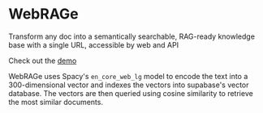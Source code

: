 # WebRAGe

Transform any doc into a semantically searchable, RAG-ready knowledge base with a single URL, accessible by web and API

Check out the [demo](https://ragapi.streamlit.app/)


WebRAGe uses Spacy's `en_core_web_lg` model to encode the text into a 300-dimensional vector and 
indexes the vectors into supabase's vector database. The vectors are then queried using cosine similarity to retrieve the most similar documents.
